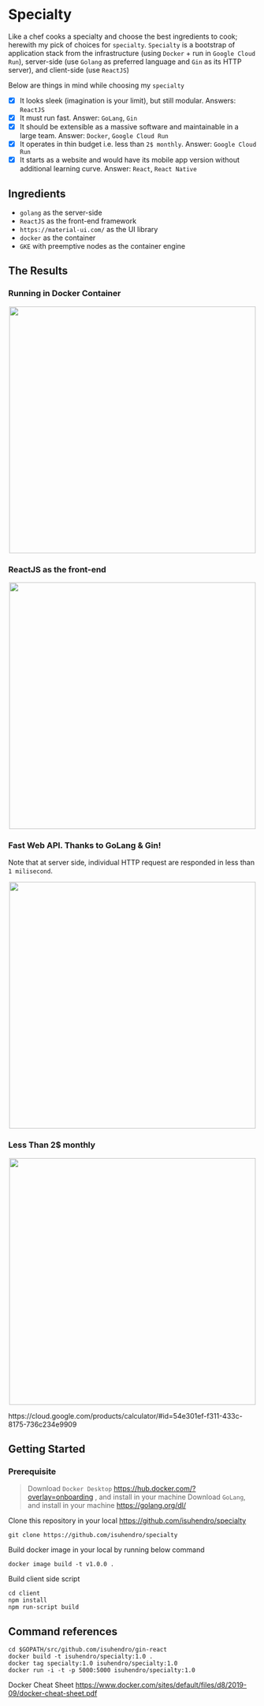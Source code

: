 # Specialty

Like a chef cooks a specialty and choose the best ingredients to cook; herewith my pick of choices for `specialty`.
`Specialty` is a bootstrap of application stack from the infrastructure (using `Docker` + run in `Google Cloud Run`), server-side (use `Golang` as preferred language and `Gin` as its HTTP server), and client-side (use `ReactJS`)

Below are things in mind while choosing my `specialty`

- [x] It looks sleek (imagination is your limit), but still modular. Answers: `ReactJS`
- [x] It must run fast. Answer: `GoLang`, `Gin`
- [x] It should be extensible as a massive software and maintainable in a large team. Answer: `Docker`, `Google Cloud Run`
- [x] It operates in thin budget i.e. less than `2$ monthly`. Answer: `Google Cloud Run`
- [x] It starts as a website and would have its mobile app version without additional learning curve. Answer: `React`, `React Native`

## Ingredients

- `golang` as the server-side
- `ReactJS` as the front-end framework
- `https://material-ui.com/` as the UI library
- `docker` as the container
- `GKE` with preemptive nodes as the container engine

## The Results

### Running in Docker Container
<p align="center">
  <img width="500" src="https://user-images.githubusercontent.com/241914/73497581-144fa080-43f6-11ea-8803-2690f6440326.gif">
</p>

### ReactJS as the front-end
<p align="center">
  <img width="500" src="https://user-images.githubusercontent.com/241914/73496412-81156b80-43f3-11ea-83bf-725079489ded.png">
</p>

### Fast Web API. Thanks to GoLang & Gin!
Note that at server side, individual HTTP request are responded in less than `1 milisecond`.
<p align="center">
  <img width="500" src="https://user-images.githubusercontent.com/241914/73164569-2814b180-412d-11ea-9148-08b7f109c58e.gif">
</p>

### Less Than 2\$ monthly
<p align="center">
  <img width="500" src="https://user-images.githubusercontent.com/241914/73497930-e585fa00-43f6-11ea-80b3-bc8febaa88e0.png">
</p>
https://cloud.google.com/products/calculator/#id=54e301ef-f311-433c-8175-736c234e9909

## Getting Started

### Prerequisite

> Download `Docker Desktop` https://hub.docker.com/?overlay=onboarding , and install in your machine
> Download `GoLang`, and install in your machine https://golang.org/dl/

Clone this repository in your local https://github.com/isuhendro/specialty

```
git clone https://github.com/isuhendro/specialty
```

Build docker image in your local by running below command

```
docker image build -t v1.0.0 .
```

Build client side script

```
cd client
npm install
npm run-script build
```

## Command references

```
cd $GOPATH/src/github.com/isuhendro/gin-react
docker build -t isuhendro/specialty:1.0 .
docker tag specialty:1.0 isuhendro/specialty:1.0
docker run -i -t -p 5000:5000 isuhendro/specialty:1.0
```

Docker Cheat Sheet
https://www.docker.com/sites/default/files/d8/2019-09/docker-cheat-sheet.pdf
